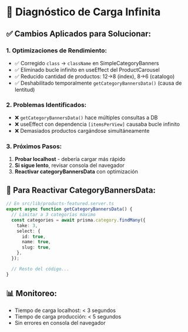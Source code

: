 # 🐛 Diagnóstico de Carga Infinita

## ✅ **Cambios Aplicados para Solucionar:**

### **1. Optimizaciones de Rendimiento:**
- ✅ Corregido `class` → `className` en SimpleCategoryBanners
- ✅ Eliminado bucle infinito en useEffect del ProductCarousel
- ✅ Reducido cantidad de productos: 12→8 (index), 8→6 (catalogo)
- ✅ Deshabilitado temporalmente `getCategoryBannersData()` (causa de lentitud)

### **2. Problemas Identificados:**
- ❌ `getCategoryBannersData()` hace múltiples consultas a DB
- ❌ useEffect con dependencia `[itemsPerView]` causaba bucle infinito
- ❌ Demasiados productos cargándose simultáneamente

### **3. Próximos Pasos:**
1. **Probar localhost** - debería cargar más rápido
2. **Si sigue lento**, revisar consola del navegador
3. **Reactivar categoryBannersData** con optimización

## 🔧 **Para Reactivar CategoryBannersData:**

```typescript
// En src/lib/products-featured.server.ts
export async function getCategoryBannersData() {
  // Limitar a 3 categorías máximo
  const categories = await prisma.category.findMany({
    take: 3,
    select: {
      id: true,
      name: true,
      slug: true,
    },
  });

  // Resto del código...
}
```

## 📊 **Monitoreo:**
- Tiempo de carga localhost: < 3 segundos
- Tiempo de carga producción: < 5 segundos
- Sin errores en consola del navegador


